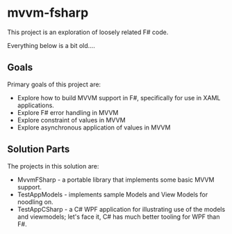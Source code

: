 mvvm-fsharp
===========

This project is an exploration of loosely related F# code.

Everything below is a bit old....

Goals
-----
Primary goals of this project are:
* Explore how to build MVVM support in F#, specifically for use in XAML applications.
* Explore F# error handling in MVVM
* Explore constraint of values in MVVM
* Explore asynchronous application of values in MVVM

Solution Parts
--------------
The projects in this solution are:
* MvvmFSharp - a portable library that implements some basic MVVM support.
* TestAppModels - implements sample Models and View Models for noodling on.
* TestAppCSharp - a C# WPF application for illustrating use of the models and viewmodels;
let's face it, C# has much better tooling for WPF than F#.
